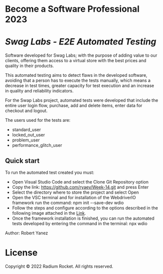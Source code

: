 # Become a Software Professional 2023

# _Swag Labs - E2E Automated Testing_ 

Software developed for Swag Labs; with the purpose of adding value to our clients, offering them access to a virtual store with the best prices and quality in their products.

This automated testing aims to detect flaws in the developed software, avoiding that a person has to execute the tests manually, which means a decrease in test times, greater capacity for test execution and an increase in quality and reliability indicators.

For the Swap Labs project, automated tests were developed that include the entire user login flow, purchase, add and delete items, enter data for checkout and logout.

The users used for the tests are:

- standard_user
- locked_out_user
- problem_user
- performance_glitch_user

## Quick start

To run the automated test created you must:

- Open Visual Studio Code and select the Clone Git Repository option
- Copy the link: https://github.com/ryaev/Week-14.git and press Enter
- Select the directory where to store the project and select Open
- Open the VSC terminal and for installation of the WebdriverIO framework run the command: npm init --save-dev wdio
- Follow the steps and configure according to the options described in the following image attached in the [Link](https://ibb.co/ynrhsSj).
- Once the framework installation is finished, you can run the automated tests developed by entering the command in the terminal: npx wdio

Author: Robert Yanez

# License
Copyright © 2022 Radium Rocket. All rights reserved.